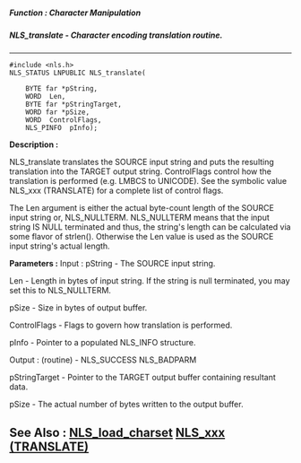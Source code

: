 ##### Function : Character Manipulation
##### NLS_translate - Character encoding translation routine.
---
```
#include <nls.h>
NLS_STATUS LNPUBLIC NLS_translate(

	BYTE far *pString,
	WORD  Len,
	BYTE far *pStringTarget,
	WORD far *pSize,
	WORD  ControlFlags,
	NLS_PINFO  pInfo);
```
**Description :**

NLS_translate translates the SOURCE input string and puts the resulting 
translation into the TARGET output string.  ControlFlags control how the 
translation is performed (e.g. LMBCS to UNICODE).  See the symbolic value 
NLS_xxx (TRANSLATE) for a complete list of control flags.

The Len argument is either the actual byte-count length of the SOURCE input 
string or, NLS_NULLTERM.  NLS_NULLTERM means that the input string IS NULL 
terminated and thus, the string's length can be calculated via some flavor of 
strlen().  Otherwise the Len value is used as the SOURCE input string's actual 
length.

**Parameters :**
Input :
pString  -  The SOURCE input string.

Len  -  Length in bytes of input string. If the string is null terminated, you may set this to NLS_NULLTERM.

pSize  -  Size in bytes of output buffer.

ControlFlags  -  Flags to govern how translation is performed.

pInfo  -  Pointer to a populated NLS_INFO structure.

Output :
(routine)  -  NLS_SUCCESS
NLS_BADPARM


pStringTarget  -  Pointer to the TARGET output buffer containing resultant data.

pSize  -  The actual number of bytes written to the output buffer.


**See Also :**
[NLS_load_charset](/reference/Func/NLS_load_charset)
[NLS_xxx (TRANSLATE)](/reference/Symb/NLS_xxx (TRANSLATE))
---
